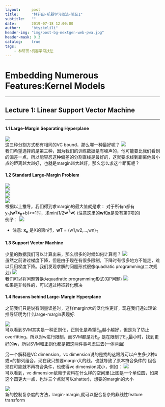 ```yaml
---
layout:     post
title:      "林轩田-机器学习技法-笔记1"
subtitle:   ""
date:       2019-07-18 12:00:00
author:     "btyzkelili"
header-img: "img/post-bg-nextgen-web-pwa.jpg"
header-mask: 0.3
catalog:    true
tags:
    - 林轩田:机器学习技法
---
```

# Embedding Numerous Features:Kernel Models
---
## Lecture 1: Linear Support Vector Machine
---
#### 1.1 Large-Margin Separating Hyperplane
![](/img/linxuant-jifa/1-1.JPG)  
这三种分割方式都有相同的VC bound，那么哪一种最好呢？
![](/img/linxuant-jifa/1-1.JPG)  
我们希望选择的是第三种，因为我们的训练数据是有噪声的，他可能要比我们看到的偏差一点，所以能容忍这种偏差的分割直线是最好的，这就要求线到距离他最小点的距离越大越好，也就是margin越大越好，那么怎么求这个距离呢？

#### 1.2 Standard Large-Margin Problem
![](/img/linxuant-jifa/1-2.JPG)  
![](/img/linxuant-jifa/1-3.JPG)  
![](/img/linxuant-jifa/1-4.JPG)  
![](/img/linxuant-jifa/1-5.JPG)  
根据以上推导，我们得到求margin的最大值就是求：
对于所有n都有y<sub>n</sub>(**w<ub>T</sub>x<sub>n</sub>**+b)>=1时，求min(1/2**w<sup>T</sup>w**)
(注意这里的**w**和**x**是没有第0项的)  
例子：
![](/img/linxuant-jifa/1-6.JPG)  
* 注意: **x<sub>n</sub>** 是X的第n行，**w<ub>T</sub>** = (w1,w2,...,wn)<sub>T</sub>
#### 1.3 Support Vector Machine
少量的数据我们可以计算出来，那么很多的时候如何计算呢？
![](/img/linxuant-jifa/1-7.JPG)  
虽然之前讲过梯度下降，但是由于现在有很多限制，下降时有很多地方不能走，难以只用梯度下降。我们发现求解的问题形式很像quadratic programming(二次规划)
![](/img/linxuant-jifa/1-8.JPG)  
我们可以将问题转换为quadratic programming形式(QP问题)
![](/img/linxuant-jifa/1-9.JPG)  
如果是非线性的，可以通过特征转化解决
#### 1.4 Reasons behind Large-Margin Hyperplane
之前我们只是说有测量误差时，这样margin大的泛化性更好，现在我们通过理论推导证明为什么large-margin表现好:

![](/img/linxuant-jifa/1-10.JPG)  
可以看到SVM其实是一种正则化，正则化是希望E<sub>in</sub>越小越好，但是为了防止overfitting，所以对w进行限制，而SVM都是对E<sub>in</sub>
是在限制了E<sub>in</sub>最小时，找到更好的**w**，所以SVM和正则化都是把这两件事考虑进去(一体两面)

另一个解释是VC dimension，vc dimension说的是找的这跟线可以产生多少种o或×的排列组合，现在我只想要margin大的线，也就导致了原本符合条件的
组合现在可能就不再符合条件，也使得vc dimension减小，例如：
![](/img/linxuant-jifa/1-11.JPG)  
可以看到，vc dimension依赖于资料在什么样的空间里(上图是一个单位圆，如果这个圆更大一点，也许三个点就可以shatter)，想要的margin的大小

![](/img/linxuant-jifa/1-12.JPG)  
新的控制复杂度的方法，largin-margin,就可以配合复杂的非线性feature transform

